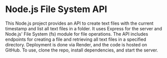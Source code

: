 # Node.js File System API

This Node.js project provides an API to create text files with the current timestamp and list all text files in a folder. 
It uses Express for the server and Node.js' File System (fs) module for file operations.
The API includes endpoints for creating a file and retrieving all text files in a specified directory. 
Deployment is done via Render, and the code is hosted on GitHub. To use, clone the repo, install dependencies, and start the server.
